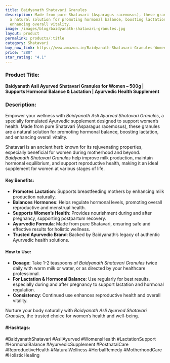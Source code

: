 ```yaml
---
title: Baidyanath Shatavari Granules
description: Made from pure Shatavari (Asparagus racemosus), these granules are
  a natural solution for promoting hormonal balance, boosting lactation, and
  enhancing overall vitality.
image: /images/blog/baidyanath-shatavari-granules.jpg
layout: product
permalink: products/:title
category: Shatavari
buy_now_link: https://www.amazon.in/Baidyanath-Shatavari-Granules-Women-500/dp/B09CMP4ZLK/ref=sr_1_6?crid=3QWSY64EZC63C&tag=m0150-21
price: "280"
star_rating: "4.1"
---
```

### Product Title:
**Baidyanath Asli Ayurved Shatavari Granules for Women – 500g | Supports Hormonal Balance & Lactation | Ayurvedic Health Supplement**

### Description:
Empower your wellness with *Baidyanath Asli Ayurved Shatavari Granules*, a specially formulated Ayurvedic supplement designed to support women’s health. Made from pure Shatavari (Asparagus racemosus), these granules are a natural solution for promoting hormonal balance, boosting lactation, and enhancing overall vitality.

Shatavari is an ancient herb known for its rejuvenating properties, especially beneficial for women during motherhood and beyond. *Baidyanath Shatavari Granules* help improve milk production, maintain hormonal equilibrium, and support reproductive health, making it an ideal supplement for women at various stages of life.

#### Key Benefits:
- **Promotes Lactation**: Supports breastfeeding mothers by enhancing milk production naturally.
- **Balances Hormones**: Helps regulate hormonal levels, promoting overall reproductive and menstrual health.
- **Supports Women’s Health**: Provides nourishment during and after pregnancy, supporting postpartum recovery.
- **Ayurvedic Formula**: Made from pure Shatavari, ensuring safe and effective results for holistic wellness.
- **Trusted Ayurvedic Brand**: Backed by Baidyanath’s legacy of authentic Ayurvedic health solutions.

#### How to Use:
- **Dosage**: Take 1-2 teaspoons of *Baidyanath Shatavari Granules* twice daily with warm milk or water, or as directed by your healthcare professional.
- **For Lactation & Hormonal Balance**: Use regularly for best results, especially during and after pregnancy to support lactation and hormonal regulation.
- **Consistency**: Continued use enhances reproductive health and overall vitality.

Nurture your body naturally with *Baidyanath Asli Ayurved Shatavari Granules*, the trusted choice for women’s health and well-being.

#### #Hashtags:
#BaidyanathShatavari #AsliAyurved #WomensHealth #LactationSupport #HormonalBalance #AyurvedicSupplement #PostnatalCare #ReproductiveHealth #NaturalWellness #HerbalRemedy #MotherhoodCare #HolisticHealing

